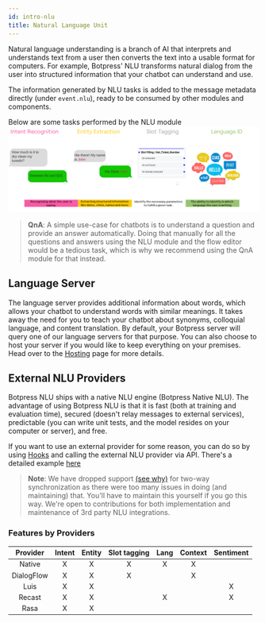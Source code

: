 ```yaml
---
id: intro-nlu
title: Natural Language Unit
---
```


Natural language understanding is a branch of AI that interprets and understands text from a user then converts the text into a usable format for computers. For example, Botpress' NLU transforms natural dialog from the user into structured information that your chatbot can understand and use. 

The information generated by NLU tasks is added to the message metadata directly (under `event.nlu`), ready to be consumed by other modules and components.

Below are some tasks performed by the NLU module
![NLU Tasks](../assets/nlu-overview.png)

 > **QnA**: A simple use-case for chatbots is to understand a question and provide an answer automatically. Doing that manually for all the questions and answers using the NLU module and the flow editor would be a tedious task, which is why we recommend using the QnA module for that instead.

## Language Server
The language server provides additional information about words, which allows your chatbot to understand words with similar meanings. It takes away the need for you to teach your chatbot about synonyms, colloquial language, and content translation. By default, your Botpress server will query one of our language servers for that purpose. You can also choose to host your server if you would like to keep everything on your premises. Head over to the [Hosting](../infrastructure/hosting#running-your-language-server) page for more details.

## External NLU Providers
Botpress NLU ships with a native NLU engine (Botpress Native NLU). The advantage of using Botpress NLU is that it is fast (both at training and evaluation time), secured (doesn't relay messages to external services), predictable (you can write unit tests, and the model resides on your computer or server), and free.

If you want to use an external provider for some reason, you can do so by using [Hooks](code#hooks) and calling the external NLU provider via API. There's a detailed example [here](../nlu/3rd-party-NLU)

> **Note**: We have dropped support [(see why)](https://github.com/botpress/botpress/pull/1170) for two-way synchronization as there were too many issues in doing (and maintaining) that. You'll have to maintain this yourself if you go this way. We're open to contributions for both implementation and maintenance of 3rd party NLU integrations.

### Features by Providers
|  Provider  | Intent | Entity | Slot tagging | Lang | Context | Sentiment |
| :--------: | :----: | :----: | :----------: | :--: | :-----: | :-------: |
|   Native   |   X    |   X    |      X       |  X   |    X    |           |
| DialogFlow |   X    |   X    |      X       |      |    X    |           |
|    Luis    |   X    |   X    |              |      |         |     X     |
|   Recast   |   X    |   X    |              |  X   |         |     X     |
|    Rasa    |   X    |   X    |              |      |         |           |
